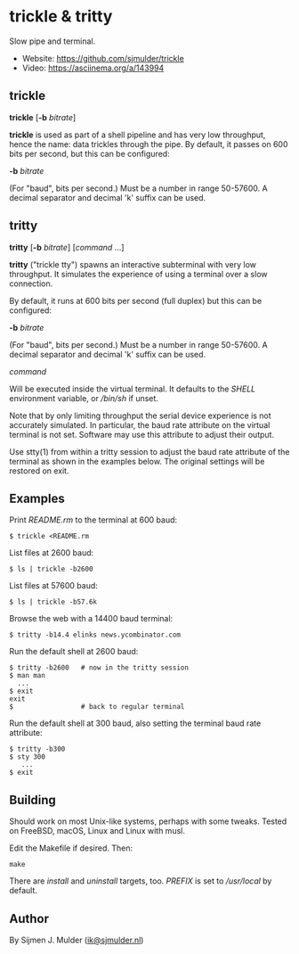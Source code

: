 trickle & tritty
================

Slow pipe and terminal.

 * Website: https://github.com/sjmulder/trickle
 * Video: https://asciinema.org/a/143994

trickle
-------

**trickle** [**-b** *bitrate*]

**trickle** is used as part of a shell pipeline and has very low throughput,
hence the name: data trickles through the pipe. By default, it passes on 600
bits per second, but this can be configured:

**-b** *bitrate*

(For "baud", bits per second.) Must be a number in range 50-57600. A decimal
separator and decimal 'k' suffix can be used.

tritty
------

**tritty** [**-b** *bitrate*] [*command* ...]

**tritty** ("trickle tty") spawns an interactive subterminal with very low
throughput. It simulates the experience of using a terminal over a slow
connection.

By default, it runs at 600 bits per second (full duplex) but this can be
configured:

**-b** *bitrate*

(For "baud", bits per second.) Must be a number in range 50-57600. A decimal
separator and decimal 'k' suffix can be used.

*command*

Will be executed inside the virtual terminal. It defaults to the *SHELL*
environment variable, or */bin/sh* if unset.

Note that by only limiting throughput the serial device experience is not
accurately simulated. In particular, the baud rate attribute on the virtual
terminal is not set. Software may use this attribute to adjust their output.

Use stty(1) from within a tritty session to adjust the baud rate attribute of
the terminal as shown in the examples below. The original settings will be
restored on exit.

Examples
--------

Print *README.rm* to the terminal at 600 baud:

    $ trickle <README.rm

List files at 2600 baud:

    $ ls | trickle -b2600

List files at 57600 baud:

    $ ls | trickle -b57.6k

Browse the web with a 14400 baud terminal:

    $ tritty -b14.4 elinks news.ycombinator.com

Run the default shell at 2600 baud:

    $ tritty -b2600   # now in the tritty session
    $ man man
      ...
    $ exit
    exit
    $                 # back to regular terminal

Run the default shell at 300 baud, also setting the terminal baud rate
attribute:

    $ tritty -b300
    $ sty 300
       ...
    $ exit

Building
--------

Should work on most Unix-like systems, perhaps with some tweaks. Tested on
FreeBSD, macOS, Linux and Linux with musl.

Edit the Makefile if desired. Then:

    make

There are *install* and *uninstall* targets, too. *PREFIX* is set to
*/usr/local* by default.

Author
------

By Sijmen J. Mulder (<ik@sjmulder.nl>)
